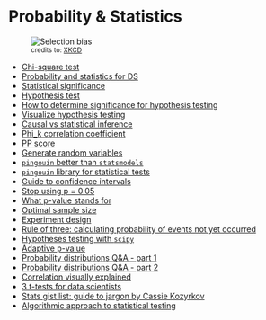 # Probability & Statistics

<figure>
    <img src="https://imgs.xkcd.com/comics/selection_bias.png"
         title="Selection bias"
         alt="Selection bias">
    <figcaption><small>
    credits to: <a href="https://xkcd.com/2618/">XKCD</a>
    </small></figcaption>
</figure>

- [Chi-square test](http://stattrek.com/chi-square-test/independence.aspx?Tutorial=AP)
- [Probability and statistics for DS](https://towardsdatascience.com/probability-statistics-for-data-science-series-83b94353ca48)
- [Statistical significance](https://medium.com/datadriveninvestor/you-say-you-want-statistical-significance-aefc35aa377f)
- [Hypothesis test](https://towardsdatascience.com/setting-your-hypothesis-test-up-for-success-5d31bec2d7ed)
- [How to determine significance for hypothesis testing](https://towardsdatascience.com/hypothesis-testing-how-to-determine-significance-ce3991c5db53)
- [Visualize hypothesis testing](https://towardsdatascience.com/hypothesis-testing-visualized-6f30b18fc78f)
- [Causal vs statistical inference](https://towardsdatascience.com/causal-vs-statistical-inference-3f2c3e617220)
- [Phi_k correlation coefficient](https://phik.readthedocs.io/en/latest/#)
- [PP score](https://github.com/8080labs/ppscore)
- [Generate random variables](https://towardsdatascience.com/how-to-generate-random-variables-from-scratch-no-library-used-4b71eb3c8dc7)
- [`pingouin` better than `statsmodels`](https://towardsdatascience.com/new-python-library-for-statistical-tests-simpler-than-statsmodels-richer-than-scipy-stats-ff380d4673c0)
- [`pingouin` library for statistical tests](https://towardsdatascience.com/the-new-kid-on-the-statistics-in-python-block-pingouin-6b353a1db57c)
- [Guide to confidence intervals](https://towardsdatascience.com/an-intuitive-guide-to-confidence-intervals-522908b9a158)
- [Stop using p = 0.05](https://towardsdatascience.com/stop-using-p-0-05-4a059e622c75)
- [What p-value stands for](https://towardsdatascience.com/what-is-p-value-short-for-no-seriously-c548200660a)
- [Optimal sample size](https://towardsdatascience.com/optimal-sample-size-determination-43c5dca1f720)
- [Experiment design](https://towardsdatascience.com/design-of-experiment-basics-if-you-build-them-they-will-come-cc6a227a0543)
- [Rule of three: calculating probability of events not yet occurred](https://towardsdatascience.com/the-rule-of-three-calculating-the-probability-of-events-that-have-not-yet-occurred-106144dc2c39)
- [Hypotheses testing with `scipy`](https://medium.com/towards-artificial-intelligence/hypotheses-testing-with-scipy-b5ba86430d74)
- [Adaptive p-value](https://towardsdatascience.com/stop-using-p-0-05-9743e5cddc21)
- [Probability distributions Q&A - part 1](https://towardsdatascience.com/getting-to-know-probability-distributions-cc1dd1e2f22b)
- [Probability distributions Q&A - part 2](https://towardsdatascience.com/a-field-guide-to-the-most-popular-parameters-d734596c3f26)
- [Correlation visually explained](https://towardsdatascience.com/correlation-explained-visually-4875448e8e56)
- [3 t-tests for data scientists](https://towardsdatascience.com/the-3-t-tests-for-data-scientists-e24e4ef61)
- [Stats gist list: guide to jargon by Cassie Kozyrkov](https://towardsdatascience.com/stats-gist-list-an-irreverent-statisticians-guide-to-jargon-be8173df090d#5e31-a268c84a0df1-reply)
- [Algorithmic approach to statistical testing](https://towardsdatascience.com/data-scientists-need-to-know-just-one-statistical-test-3115b2ff26fd)

